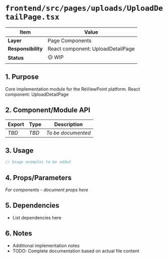 # `frontend/src/pages/uploads/UploadDetailPage.tsx`

| Item               | Value                                                              |
| ------------------ | ------------------------------------------------------------------ |
| **Layer**          | Page Components                                                           |
| **Responsibility** | React component: UploadDetailPage                                                   |
| **Status**         | 🟡 WIP                                                            |

## 1. Purpose

Core implementation module for the ReViewPoint platform. React component: UploadDetailPage

## 2. Component/Module API

| Export       | Type     | Description            |
| ------------ | -------- | ---------------------- |
| *TBD*        | *TBD*    | *To be documented*     |

## 3. Usage

```typescript
// Usage examples to be added
```

## 4. Props/Parameters

*For components - document props here*

## 5. Dependencies

- List dependencies here

## 6. Notes

- Additional implementation notes
- TODO: Complete documentation based on actual file content
